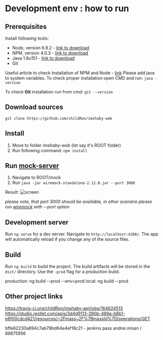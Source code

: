 # Development env : how to run


## Prerequisites

Install following tools:

* Node, version 6.9.2 - [link to download](https://nodejs.org/en/download/releases/)
* NPM, version 4.0.3 - [link to download]() 
* Java 1.8u151 - [link to download](http://www.oracle.com/technetwork/java/javase/downloads/jdk8-downloads-2133151.html)
* Git

Useful article to check installation of NPM and Node - [link](http://blog.teamtreehouse.com/install-node-js-npm-windows)
Please add java to system variables. To check proper installation open CMD and run: ```java -version```

To check **Git** installation run from *cmd*: ```git --version```

## Download sources

`git clone https://github.com/childRon/imshaby-web`

## Install

1. Move to folder *imshaby-web* (let say it's ROOT folder)
2. Run following command: `npm install`

## Run [mock-server](http://wiremock.org/docs/running-standalone/)

1. Navigate to ROOT/mock
2. Run `java -jar wiremock-standalone-2.12.0.jar --port 3000`

Result: ![screen](https://www.screencast.com/t/w5dZb3pXPm4n)

*please note, that port 3000 should be available, in other scenario please run [wiremock](http://wiremock.org/docs/running-standalone/) with --port option*

## Development server
Run `ng serve` for a dev server. Navigate to `http://localhost:4200/`. The app will automatically reload if you change any of the source files.

## Build

Run `ng build` to build the project. The build artifacts will be stored in the `dist/` directory. Use the `-prod` flag for a production build.

production: ng build --prod --env=prod
local: ng build --prod



## Other project links

https://travis-ci.org/childRon/imshaby-api/jobs/164624513
https://studio.restlet.com/apis/3d4d9113-390b-489a-b8b1-e6f00cdcd421/resources/~2Fmass~2F%7BmassId%7D/operations/GET

bffe62230a894c7ab79bd64e4ef18c21 - jenkins pass
andrei.misan / 89875956
